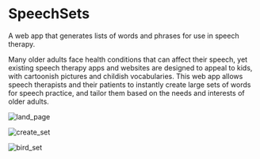 # SpeechSets

A web app that generates lists of words and phrases for use in speech therapy. 

Many older adults face health conditions that can affect their speech, yet existing speech therapy apps and websites are designed to appeal to kids, with cartoonish pictures and childish vocabularies. This web app allows speech therapists and their patients to instantly create large sets of words for speech practice, and tailor them based on the needs and interests of older adults. 

![land_page](https://user-images.githubusercontent.com/66921656/134267518-ca3644db-1f28-4d00-abdd-1e04971eed64.png)

![create_set](https://user-images.githubusercontent.com/66921656/134267560-bb1d5ef9-5882-4abb-b29f-a991673120af.png)

![bird_set](https://user-images.githubusercontent.com/66921656/134267587-5607c969-647b-432c-94e9-9c58aad9cb84.png)
